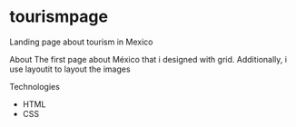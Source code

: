 # tourismpage
Landing page about tourism in Mexico


About
The first page about México that i designed with grid.
Additionally, i use layoutit to layout the images


Technologies
- HTML
- CSS
